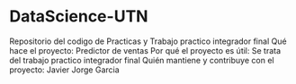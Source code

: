 # DataScience-UTN
Repositorio del codigo de Practicas y Trabajo practico integrador final
Qué hace el proyecto: Predictor de ventas
Por qué el proyecto es útil: Se trata del trabajo practico integrador final
Quién mantiene y contribuye con el proyecto: Javier Jorge Garcia
